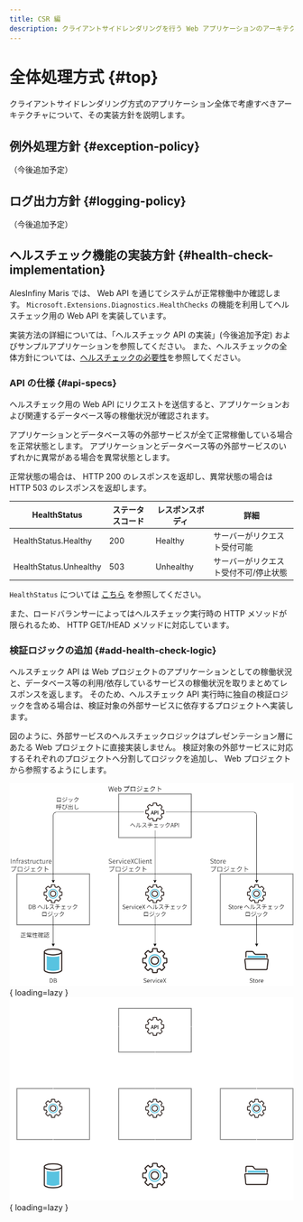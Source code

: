 ```yaml
---
title: CSR 編
description: クライアントサイドレンダリングを行う Web アプリケーションのアーキテクチャについて解説します。
---
```


# 全体処理方式 {#top}

クライアントサイドレンダリング方式のアプリケーション全体で考慮すべきアーキテクチャについて、その実装方針を説明します。

## 例外処理方針 {#exception-policy}

（今後追加予定）

## ログ出力方針 {#logging-policy}

（今後追加予定）

<!-- ### トランザクション管理 -->

<!-- ## 入力値検査方針 {#validation-policy} -->

<!-- ### セキュリティ対策 -->

## ヘルスチェック機能の実装方針 {#health-check-implementation}

AlesInfiny Maris では、 Web API を通じてシステムが正常稼働中か確認します。
`Microsoft.Extensions.Diagnostics.HealthChecks` の機能を利用してヘルスチェック用の Web API を実装しています。

<!-- 実装方法の詳細については、[ヘルスチェック API の実装](../../guidebooks/how-to-develop/dotnet/health-check-api.md) およびサンプルアプリケーションを参照してください。 -->
実装方法の詳細については、「ヘルスチェック API の実装」(今後追加予定) およびサンプルアプリケーションを参照してください。
また、ヘルスチェックの全体方針については、[ヘルスチェックの必要性](../overview/dotnet-application-processing-system.md#health-check-necessity)を参照してください。

### API の仕様 {#api-specs}

ヘルスチェック用の Web API にリクエストを送信すると、アプリケーションおよび関連するデータベース等の稼働状況が確認されます。

アプリケーションとデータベース等の外部サービスが全て正常稼働している場合を正常状態とします。
アプリケーションとデータベース等の外部サービスのいずれかに異常がある場合を異常状態とします。

正常状態の場合は、 HTTP 200 のレスポンスを返却し、異常状態の場合は HTTP 503 のレスポンスを返却します。

|      HealthStatus      | ステータスコード | レスポンスボディ |                   詳細                   |
| ---------------------- | ---------------- | ---------------- | ---------------------------------------- |
| HealthStatus.Healthy   | 200              | Healthy          | サーバーがリクエスト受付可能             |
| HealthStatus.Unhealthy | 503              | Unhealthy        | サーバーがリクエスト受付不可/停止状態   |

`HealthStatus` については [こちら](https://learn.microsoft.com/ja-jp/dotnet/api/microsoft.extensions.diagnostics.healthchecks.healthstatus) を参照してください。

<!-- [`HealthStatus`](https://learn.microsoft.com/ja-jp/dotnet/api/microsoft.extensions.diagnostics.healthchecks.healthstatus)  をどのように使い分けるかについては、[HealthStatus の使い分け](../../guidebooks/how-to-develop/dotnet/health-check-api.md#health-status) を参照してください。 -->

また、ロードバランサーによってはヘルスチェック実行時の HTTP メソッドが限られるため、 HTTP GET/HEAD メソッドに対応しています。

### 検証ロジックの追加 {#add-health-check-logic}

ヘルスチェック API は Web プロジェクトのアプリケーションとしての稼働状況と、データベース等の利用/依存しているサービスの稼働状況を取りまとめてレスポンスを返します。
そのため、ヘルスチェック API 実行時に独自の検証ロジックを含める場合は、検証対象の外部サービスに依存するプロジェクトへ実装します。

図のように、外部サービスのヘルスチェックロジックはプレゼンテーション層にあたる Web プロジェクトに直接実装しません。
検証対象の外部サービスに対応するそれぞれのプロジェクトへ分割してロジックを追加し、 Web プロジェクトから参照するようにします。

![検証ロジックの配置](../../images/app-architecture/client-side-rendering/add-health-check-logic-light.png#only-light){ loading=lazy }
![検証ロジックの配置](../../images/app-architecture/client-side-rendering/add-health-check-logic-dark.png#only-dark){ loading=lazy }
